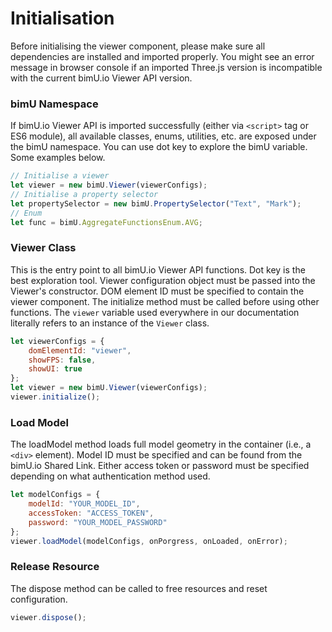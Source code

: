 # Initialisation
Before initialising the viewer component, please make sure all dependencies are installed and imported properly. You might see an error message in browser console if an imported Three.js version is incompatible with the current bimU.io Viewer API version.

### bimU Namespace
If bimU.io Viewer API is imported successfully (either via ```<script>``` tag or ES6 module), all available classes, enums, utilities, etc. are exposed under the bimU namespace. You can use dot key to explore the bimU variable. Some examples below.

``` javascript
// Initialise a viewer
let viewer = new bimU.Viewer(viewerConfigs);
// Initialise a property selector
let propertySelector = new bimU.PropertySelector("Text", "Mark");
// Enum
let func = bimU.AggregateFunctionsEnum.AVG;
```

### Viewer Class
This is the entry point to all bimU.io Viewer API functions. Dot key is the best exploration tool. Viewer configuration object must be passed into the Viewer's constructor. DOM element ID must be specified to contain the viewer component. The initialize method must be called before using other functions. The ```viewer``` variable used everywhere in our documentation literally refers to an instance of the ```Viewer``` class.

``` javascript
let viewerConfigs = {
    domElementId: "viewer",
    showFPS: false,
    showUI: true
};
let viewer = new bimU.Viewer(viewerConfigs);
viewer.initialize();			
```

### Load Model
The loadModel method loads full model geometry in the container (i.e., a ```<div>``` element). Model ID must be specified and can be found from the bimU.io Shared Link. Either access token or password must be specified depending on what authentication method used.

``` javascript
let modelConfigs = {
    modelId: "YOUR_MODEL_ID",
    accessToken: "ACCESS_TOKEN",
    password: "YOUR_MODEL_PASSWORD"
};
viewer.loadModel(modelConfigs, onPorgress, onLoaded, onError);			
```

### Release Resource
The dispose method can be called to free resources and reset configuration.

``` javascript
viewer.dispose();
```